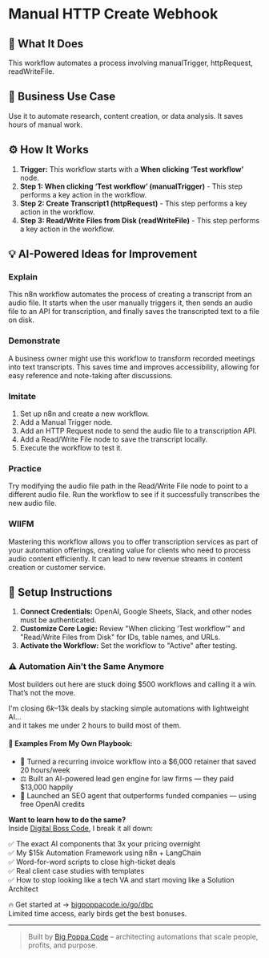 # Manual HTTP Create Webhook

## 🚀 What It Does
This workflow automates a process involving manualTrigger, httpRequest, readWriteFile.

## 💼 Business Use Case
Use it to automate research, content creation, or data analysis. It saves hours of manual work.

## ⚙️ How It Works
1.  **Trigger:** This workflow starts with a **When clicking ‘Test workflow’** node.
2. **Step 1: When clicking ‘Test workflow’ (manualTrigger)** - This step performs a key action in the workflow.
3. **Step 2: Create Transcript1 (httpRequest)** - This step performs a key action in the workflow.
4. **Step 3: Read/Write Files from Disk (readWriteFile)** - This step performs a key action in the workflow.

## 💡 AI-Powered Ideas for Improvement
### Explain
This n8n workflow automates the process of creating a transcript from an audio file. It starts when the user manually triggers it, then sends an audio file to an API for transcription, and finally saves the transcripted text to a file on disk.

### Demonstrate
A business owner might use this workflow to transform recorded meetings into text transcripts. This saves time and improves accessibility, allowing for easy reference and note-taking after discussions.

### Imitate
1. Set up n8n and create a new workflow.
2. Add a Manual Trigger node.
3. Add an HTTP Request node to send the audio file to a transcription API.
4. Add a Read/Write File node to save the transcript locally.
5. Execute the workflow to test it.

### Practice
Try modifying the audio file path in the Read/Write File node to point to a different audio file. Run the workflow to see if it successfully transcribes the new audio file.

### WIIFM
Mastering this workflow allows you to offer transcription services as part of your automation offerings, creating value for clients who need to process audio content efficiently. It can lead to new revenue streams in content creation or customer service.

## 🔧 Setup Instructions
1. **Connect Credentials:** OpenAI, Google Sheets, Slack, and other nodes must be authenticated.
2. **Customize Core Logic:** Review "When clicking ‘Test workflow’" and "Read/Write Files from Disk" for IDs, table names, and URLs.
3. **Activate the Workflow:** Set the workflow to "Active" after testing.

### ⚠️ Automation Ain’t the Same Anymore

Most builders out here are stuck doing $500 workflows and calling it a win.  
That’s not the move.  

I'm closing $6k–$13k deals by stacking simple automations with lightweight AI...  
and it takes me under 2 hours to build most of them.

#### 🧠 Examples From My Own Playbook:
- 🔁 Turned a recurring invoice workflow into a $6,000 retainer that saved 20 hours/week  
- ⚖️ Built an AI-powered lead gen engine for law firms — they paid $13,000 happily  
- 🚀 Launched an SEO agent that outperforms funded companies — using free OpenAI credits  

**Want to learn how to do the same?**  
Inside [Digital Boss Code](https://bigpoppacode.io/go/dbc), I break it all down:

✅ The exact AI components that 3x your pricing overnight  
✅ My $15k Automation Framework using n8n + LangChain  
✅ Word-for-word scripts to close high-ticket deals  
✅ Real client case studies with templates  
✅ How to stop looking like a tech VA and start moving like a Solution Architect  

🔥 Get started at → [bigpoppacode.io/go/dbc](https://bigpoppacode.io/go/dbc)  
Limited time access, early birds get the best bonuses.

---
> Built by [Big Poppa Code](https://bigpoppacode.io) – architecting automations that scale people, profits, and purpose.
